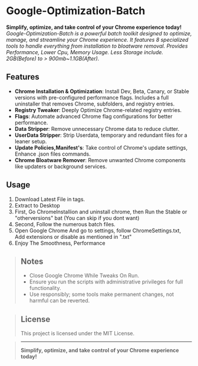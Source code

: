 # Google-Optimization-Batch  
**Simplify, optimize, and take control of your Chrome experience today!**
_Google-Optimization-Batch is a powerful batch toolkit designed to optimize, manage, and streamline your Chrome experience. It features 8 specialized tools to handle everything from installation to bloatware removal._
_Provides Performance, Lower Cpu, Memory Usage. Less Storage include. 2GB(Before) to > 900mb~1.1GB(After)._

## Features  
- **Chrome Installation & Optimization**: Install Dev, Beta, Canary, or Stable versions with pre-configured performance flags. Includes a full uninstaller that removes Chrome, subfolders, and registry entries.  
- **Registry Tweaker**: Deeply Optimize Chrome-related registry entries.  
- **Flags**: Automate advanced Chrome flag configurations for better performance.  
- **Data Stripper**: Remove unnecessary Chrome data to reduce clutter.  
- **UserData Stripper**: Strip Userdata, temporary and redundant files for a leaner setup.  
- **Update Policies,Manifest's**: Take control of Chrome's update settings, Enhance .json files commands.  
- **Chrome Bloatware Remover**: Remove unwanted Chrome components like updaters or background services.  

## Usage  
1. Download Latest File in tags.  
2. Extract to Desktop
3. First, Go ChromeInstallion and uninstall chrome, then Run the Stable or "otherversions" bat (You can skip if you dont want)
4. Second, Follow the numerous batch files.
5. Open Google Chrome And go to settings, follow ChromeSettings.txt, Add extensions or disable as mentioned in ".txt"
6. Enjoy The Smoothness, Performance

> ## Notes  
> - Close Google Chrome While Tweaks On Run.
> - Ensure you run the scripts with administrative privileges for full functionality.  
> - Use responsibly; some tools make permanent changes, not harmful can be reverted.

> ## License  
> This project is licensed under the MIT License.  

> ---
> **Simplify, optimize, and take control of your Chrome experience today!**
